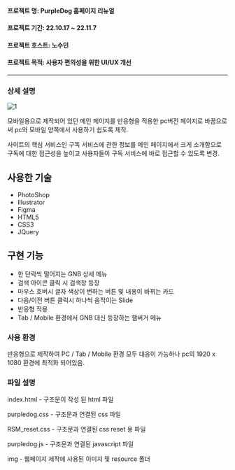 #### 프로젝트 명: PurpleDog 홈페이지 리뉴얼
#### 프로젝트 기간: 22.10.17 ~ 22.11.7
#### 프로젝트 호스트: 노수민
#### 프로젝트 목적: 사용자 편의성을 위한 UI/UX 개선
----------------
### 상세 설명
![1](https://user-images.githubusercontent.com/117888227/209619590-e52be56d-3ed0-442a-ae49-e2f329bb3ee6.png)

모바일용으로 제작되어 있던 메인 페이지를 반응형을 적용한 pc버전 페이지로 바꿈으로써 pc와 모바일 양쪽에서 사용하기 쉽도록 제작.

사이트의 핵심 서비스인 구독 서비스에 관한 정보를 메인 페이지에서 크게 소개함으로 구독에 대한 접근성을 높이고 사용자들이 구독 서비스에 바로 접근할 수 있도록 변경.

## 사용한 기술
+ PhotoShop
+ Illustrator
+ Figma
+ HTML5
+ CSS3
+ JQuery

## 구현 기능
+ 한 단락씩 떨어지는 GNB 상세 메뉴
+ 검색 아이콘 클릭 시 검색창 등장
+ 마우스 호버시 글자 색상이 변하는 버튼 및 내용이 바뀌는 카드
+ 다음/이전 버튼 클릭시 하나씩 움직이는 Slide
+ 반응형 적용
+ Tab / Mobile 환경에서 GNB 대신 등장하는 햄버거 메뉴

### 사용 환경
반응형으로 제작하여 PC / Tab / Mobile 환경 모두 대응이 가능하나 pc의 1920 x 1080 환경에 최적화 되어있음.

### 파일 설명
index.html - 구조문이 작성 된 html 파일

purpledog.css - 구조문과 연결된 css 파일

RSM_reset.css - 구조문과 연결된 css reset 용 파일

purpledog.js - 구조문과 연결된 javascript 파일

img - 웹페이지 제작에 사용된 이미지 및 resource 폴더
